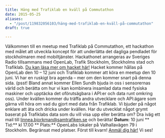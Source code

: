 ```yaml
---
title: Häng med Trafiklab en kväll på Commutathon
date: 2015-05-25
aliases:
  - "/post/119832056103/häng-med-trafiklab-en-kväll-på-commutathon"
draft: true

---
```


Välkommen till en meetup med Trafiklab på Commutathon, ett hackathon med målet att utveckla koncept för att underlätta det dagliga pendladet för stockholmaren med
mobiltjänster. Hackathonet arrangeras av Sveriges Radio tillsammans med
OpenLab, Trafik Stockholm, Stockholms stad och Trafiklab. [Du
kan läsa mer om hacket här!](http://blogg.trafiklab.se/post/119600601478/commutathon-samarbete-med-sr-openlab-och-andra) Hacket kommer hållas på OpenLab den 10 – 12
juni och Trafiklab kommer att köra en meetup den 10 juni.
Vi har en ruskigt bra agenda – mer om den kommer snart på denna sida.
 (psst! Bland annat kommer Ellen Sundh bjuda in oss i sensorernas värld och
berätta om hur vi kan kombinera insamlad data med fysiska maskiner och upptäcka
det oförutsägbara i API:er och data runt omkring oss).
Under kvällen kommer du träffa andra utvecklare och API:ägare som gärna vill höra om vad du gjort med data från Trafiklab. Vi bjuder på något enklare att äta och dricka
under kvällen.
Har du utvecklat något grymt baserat på Trafiklabs data som du vill visa upp
eller berätta om? Dra iväg ett mail till [linnea.bjorkman@samtrafiken.se](mailto:linnea.bjorkman@samtrafiken.se)
och berätta!
**Datum:** 10 juni
** Tid:** kl 17.00
** Plats:** OpenLabs lokaler på Valhallavägen 79 i Stockholm.
Begränsat med platser. Först till kvarn! [Anmäl dig här!](http://goo.gl/forms/Du3OXeI9Lc)
Vi ses!
 
